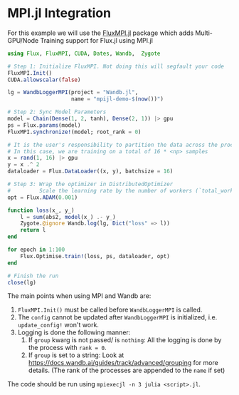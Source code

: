 # MPI.jl Integration

For this example we will use the [FluxMPI.jl](https://github.com/avik-pal/FluxMPI.jl) package which adds Multi-GPU/Node Training support for Flux.jl using MPI.jl

```julia
using Flux, FluxMPI, CUDA, Dates, Wandb,  Zygote

# Step 1: Initialize FluxMPI. Not doing this will segfault your code
FluxMPI.Init()
CUDA.allowscalar(false)

lg = WandbLoggerMPI(project = "Wandb.jl",
                    name = "mpijl-demo-$(now())")

# Step 2: Sync Model Parameters
model = Chain(Dense(1, 2, tanh), Dense(2, 1)) |> gpu
ps = Flux.params(model)
FluxMPI.synchronize!(model; root_rank = 0)

# It is the user's responsibility to partition the data across the processes
# In this case, we are training on a total of 16 * <np> samples
x = rand(1, 16) |> gpu
y = x .^ 2
dataloader = Flux.DataLoader((x, y), batchsize = 16)

# Step 3: Wrap the optimizer in DistributedOptimizer
#         Scale the learning rate by the number of workers (`total_workers()`).
opt = Flux.ADAM(0.001)

function loss(x_, y_)
    l = sum(abs2, model(x_) .- y_)
    Zygote.@ignore Wandb.log(lg, Dict("loss" => l))
    return l
end

for epoch in 1:100
    Flux.Optimise.train!(loss, ps, dataloader, opt)
end

# Finish the run
close(lg)
```

The main points when using MPI and Wandb are:

1. `FluxMPI.Init()` must be called before `WandbLoggerMPI` is called.
2. The `config` cannot be updated after `WandbLoggerMPI` is initialized, i.e. `update_config!` won't work.
3. Logging is done the following manner:
   1. If `group` kwarg is not passed/ is `nothing`: All the logging is done by the process with `rank = 0`.
   2. If `group` is set to a string: Look at https://docs.wandb.ai/guides/track/advanced/grouping for more details. (The rank of the processes are appended to the `name` if set)

The code should be run using `mpiexecjl -n 3 julia <script>.jl`.